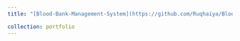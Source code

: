 ```yaml
---
title: "[Blood-Bank-Management-System](https://github.com/Ruqhaiya/Blood-Bank-Management-System)"

collection: portfolio
---
```





